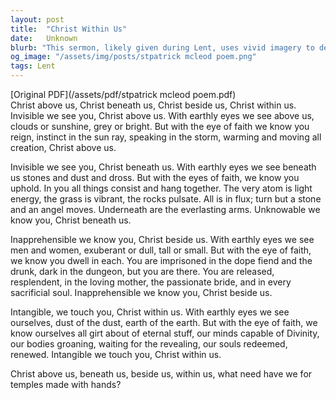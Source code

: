 ```yaml
---
layout: post
title:  "Christ Within Us"
date:   Unknown
blurb: "This sermon, likely given during Lent, uses vivid imagery to describe the omnipresence of Christ. It emphasizes the belief that Christ is not only above us, but also beneath us, beside us, and within us. The sermon suggests that Christ's presence is not confined to physical temples, but is found in all aspects of creation and within every individual."
og_image: "/assets/img/posts/stpatrick mcleod poem.png"
tags: Lent
---
```

[Original PDF](/assets/pdf/stpatrick mcleod poem.pdf)    
Christ above us, Christ beneath us,
Christ beside us, Christ within us.
Invisible we see you, Christ above us.
With earthly eyes we see above us,
clouds or sunshine, grey or bright.
But with the eye of faith
we know you reign,
instinct in the sun ray,
speaking in the storm,
warming and moving all creation,
Christ above us.

Invisible we see you, Christ beneath us.
With earthly eyes we see beneath us
stones and dust and dross.
But with the eyes of faith,
we know you uphold.
In you
all things consist and hang together.
The very atom is light energy,
the grass is vibrant,
the rocks pulsate.
All is in flux;
turn but a stone and an angel moves.
Underneath are the everlasting arms.
Unknowable we know you, Christ beneath us.

Inapprehensible we know you, Christ beside us.
With earthly eyes we see men and women,
exuberant or dull, tall or small.
But with the eye of faith,
we know you dwell in each.
You are imprisoned in the dope fiend and the
drunk,
dark in the dungeon, but you are there.
You are released, resplendent,
in the loving mother, the passionate bride,
and in every sacrificial soul.
Inapprehensible we know you, Christ beside us.

Intangible, we touch you, Christ within us.
With earthly eyes we see ourselves,
dust of the dust, earth of the earth.
But with the eye of faith,
we know ourselves all girt about of eternal stuff,
our minds capable of Divinity,
our bodies groaning, waiting for the revealing,
our souls redeemed, renewed.
Intangible we touch you, Christ within us.

Christ above us, beneath us,
beside us, within us,
what need have we for temples made with hands?
